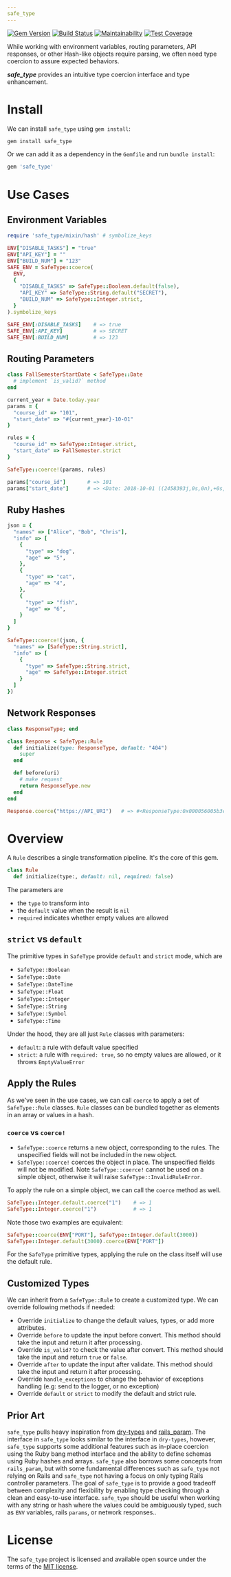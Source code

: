 ```yaml
---
safe_type
---
```

[![Gem Version](https://badge.fury.io/rb/safe_type.svg)](https://badge.fury.io/rb/safe_type)
[![Build Status](https://travis-ci.org/chanzuckerberg/safe_type.svg?branch=master)](https://travis-ci.org/chanzuckerberg/safe_type)
[![Maintainability](https://api.codeclimate.com/v1/badges/7fbc9a4038b86ef639e1/maintainability)](https://codeclimate.com/github/chanzuckerberg/safe_type/maintainability)
[![Test Coverage](https://api.codeclimate.com/v1/badges/7fbc9a4038b86ef639e1/test_coverage)](https://codeclimate.com/github/chanzuckerberg/safe_type/test_coverage)

While working with environment variables, routing parameters, API responses, or other Hash-like objects require parsing, we often need type coercion to assure expected behaviors.

***safe_type*** provides an intuitive type coercion interface and type enhancement.

# Install

We can install `safe_type` using `gem install`: 

```bash
gem install safe_type
```

Or we can add it as a dependency in the `Gemfile` and run `bundle install`:

```ruby
gem 'safe_type'
```

# Use Cases
## Environment Variables
```ruby
require 'safe_type/mixin/hash' # symbolize_keys

ENV["DISABLE_TASKS"] = "true"
ENV["API_KEY"] = ""
ENV["BUILD_NUM"] = "123"
SAFE_ENV = SafeType::coerce(
  ENV,
  {
    "DISABLE_TASKS" => SafeType::Boolean.default(false),
    "API_KEY" => SafeType::String.default("SECRET"),
    "BUILD_NUM" => SafeType::Integer.strict,
  }
).symbolize_keys

SAFE_ENV[:DISABLE_TASKS]    # => true
SAFE_ENV[:API_KEY]          # => SECRET
SAFE_ENV[:BUILD_NUM]        # => 123
```
## Routing Parameters
```ruby
class FallSemesterStartDate < SafeType::Date
  # implement `is_valid?` method
end

current_year = Date.today.year
params = {
  "course_id" => "101",
  "start_date" => "#{current_year}-10-01"
}

rules = {
  "course_id" => SafeType::Integer.strict,
  "start_date" => FallSemester.strict
}

SafeType::coerce!(params, rules)

params["course_id"]       # => 101
params["start_date"]      # => <Date: 2018-10-01 ((2458393j,0s,0n),+0s,2299161j)>
```
## Ruby Hashes
```ruby
json = {
  "names" => ["Alice", "Bob", "Chris"],
  "info" => [
    {
      "type" => "dog",
      "age" => "5",
    },
    {
      "type" => "cat",
      "age" => "4",
    },
    {
      "type" => "fish",
      "age" => "6",
    }
  ]
}

SafeType::coerce!(json, {
  "names" => [SafeType::String.strict],
  "info" => [
    {
      "type" => SafeType::String.strict,
      "age" => SafeType::Integer.strict
    }
  ]
})
```
## Network Responses 
```ruby
class ResponseType; end

class Response < SafeType::Rule
  def initialize(type: ResponseType, default: "404")
    super
  end

  def before(uri)
    # make request
    return ResponseType.new 
  end
end

Response.coerce("https://API_URI")   # => #<ResponseType:0x000056005b3e7518>
```

# Overview 
A `Rule` describes a single transformation pipeline. It's the core of this gem.
```ruby
class Rule
  def initialize(type:, default: nil, required: false)
```
The parameters are
- the `type` to transform into
- the `default` value when the result is `nil`
- `required` indicates whether empty values are allowed

## `strict` vs `default`
The primitive types in `SafeType` provide `default` and `strict` mode, which are
- `SafeType::Boolean`
- `SafeType::Date`
- `SafeType::DateTime`
- `SafeType::Float`
- `SafeType::Integer`
- `SafeType::String`
- `SafeType::Symbol`
- `SafeType::Time`

Under the hood, they are all just `Rule` classes with parameters:
- `default`: a rule with default value specified
- `strict`: a rule with `required: true`, so no empty values are allowed, or it throws `EmptyValueError`

## Apply the Rules
As we've seen in the use cases, we can call `coerce` to apply a set of `SafeType::Rule` classes.
`Rule` classes can be bundled together as elements in an array or values in a hash.

### `coerce` vs `coerce!`
- `SafeType::coerce` returns a new object, corresponding to the rules. The unspecified fields will not be included in the new object.
- `SafeType::coerce!` coerces the object in place. The unspecified fields will not be modified.
Note `SafeType::coerce!` cannot be used on a simple object, otherwise it will raise `SafeType::InvalidRuleError`. 

To apply the rule on a simple object, we can call the `coerce` method as well.
```ruby
SafeType::Integer.default.coerce("1")    # => 1
SafeType::Integer.coerce("1")            # => 1
```
Note those two examples are equivalent:
```ruby
SafeType::coerce(ENV["PORT"], SafeType::Integer.default(3000))
SafeType::Integer.default(3000).coerce(ENV["PORT"])
``` 
For the `SafeType` primitive types, applying the rule on the class itself will use the default rule.

## Customized Types
We can inherit from a `SafeType::Rule` to create a customized type.
We can override following methods if needed:
- Override `initialize` to change the default values, types, or add more attributes.
- Override `before` to update the input before convert. This method should take the input and return it after processing.
- Override `is_valid?` to check the value after convert. This method should take the input and return `true` or `false`.
- Override `after` to update the input after validate. This method should take the input and return it after processing.
- Override `handle_exceptions` to change the behavior of exceptions handling (e.g: send to the logger, or no exception) 
- Override `default` or `strict` to modify the default and strict rule.

## Prior Art
`safe_type` pulls heavy inspiration from [dry-types](https://github.com/dry-rb/dry-types) and [rails_param](https://github.com/nicolasblanco/rails_param).
The interface in `safe_type` looks similar to the interface in `dry-types`, however, `safe_type` supports some additional features such as in-place coercion
using the Ruby bang method interface and the ability to define schemas using Ruby hashes and arrays. `safe_type` also borrows some concepts from `rails_param`, 
but with some fundamental differences such as `safe_type` not relying  on Rails and `safe_type` not having a focus on only typing Rails controller parameters.
The goal of `safe_type` is to provide a good tradeoff between complexity and flexibility by enabling type checking through a clean and easy-to-use interface.
`safe_type` should be useful when working with any string or hash where the values could be ambiguously typed, such as `ENV` variables, rails `params`, or network responses..

# License
The `safe_type` project is licensed and available open source under the terms of the [MIT license](http://opensource.org/licenses/MIT). 
